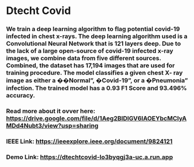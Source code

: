 # Dtecht Covid

### We train a deep learning algorithm to flag potential covid-19 infected in chest x-rays. The deep learning algorithm used is a Convolutional Neural Network that is 121 layers deep. Due to the lack of a large open-source of covid-19 infected x-ray images, we combine data from five different sources. Combined, the dataset has 17,194 images that are used for training procedure. The model classifies a given chest X- ray image as either a ��Normal”, �Covid-19”, or a �Pneumonia” infection. The trained model has a 0.93 F1 Score and 93.496% accuracy.


### Read more about it ovver here: https://drive.google.com/file/d/1Aeg2BlDlGV6lAOEYbcMCIyAMDd4Nubt3/view?usp=sharing

### IEEE Link: https://ieeexplore.ieee.org/document/9824121

### Demo Link: https://dtechtcovid-lo3byqgj3a-uc.a.run.app
